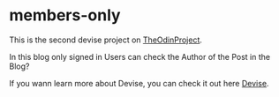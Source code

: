 # members-only

This is the second devise project on [TheOdinProject](https://www.theodinproject.com/courses/ruby-on-rails/lessons/authentication). 

In this blog only signed in Users can check the Author of the Post in the Blog?

If you wann learn more about Devise, you can check it out here [Devise](https://github.com/heartcombo/devise).
